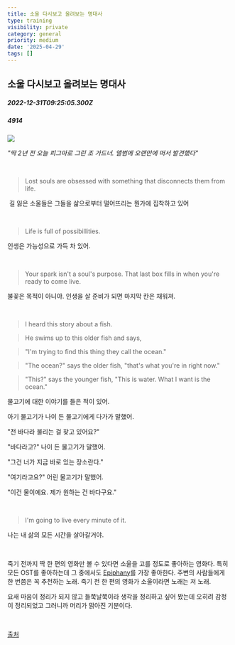 ```yaml
---
title: 소울 다시보고 올려보는 명대사
type: training
visibility: private
category: general
priority: medium
date: '2025-04-29'
tags: []
---
```

## 소울 다시보고 올려보는 명대사
##### 2022-12-31T09:25:05.300Z
##### 4914

<p><img src="https://media.disquiet.io/images/makerlog/000350a932e784cb604dd6f6eeea06bf954ef8b02a41e6cbf4452a709099c887"></p><p><em>"딱 2년 전 오늘 피그마로 그린 조 가드너. 앨범에 오랜만에 떠서 발견했다"</em></p><p><br></p><blockquote>Lost souls are obsessed with something that disconnects them from life.</blockquote><p>&nbsp;길 잃은 소울들은 그들을 삶으로부터 떨어뜨리는 뭔가에 집착하고 있어</p><p><br></p><blockquote>Life is full of possibillities.</blockquote><p>인생은 가능성으로 가득 차 있어.</p><p><br></p><blockquote>Your spark isn't a soul's purpose. That last box fills in when you're ready to come live.</blockquote><p>불꽃은 목적이 아니야. 인생을 살 준비가 되면 마지막 칸은 채워져.</p><p><br></p><blockquote>I heard this story about a fish.</blockquote><blockquote>He swims up to this older fish and says,</blockquote><blockquote>"I'm trying to find this thing they call the ocean."</blockquote><blockquote>"The ocean?" says the older fish, "that's what you're in right now."</blockquote><blockquote>"This?" says the younger fish, "This is water. What I want is the ocean."</blockquote><p>물고기에 대한 이야기를 들은 적이 있어.</p><p>아기 물고기가 나이 든 물고기에게 다가가 말했어.</p><p>"전 바다라 불리는 걸 찾고 있어요?"</p><p>"바다라고?" 나이 든 물고기가 말했어.</p><p>"그건 너가 지금 바로 있는 장소란다."</p><p>"여기라고요?" 어린 물고기가 말했어.</p><p>"이건 물이에요. 제가 원하는 건 바다구요."</p><p><br></p><blockquote>I'm going to live every minute of it.&nbsp;</blockquote><p>나는 내 삶의 모든 시간을 살아갈거야.</p><p><br></p><p>죽기 전까지 딱 한 편의 영화만 볼 수 있다면 소울을 고를 정도로 좋아하는 영화다. 특히 모든 OST를 좋아하는데 그 중에서도 <a href="https://www.youtube.com/watch?v=BHkkzt8bmv4" rel="noopener noreferrer" target="_blank">Epiphany</a>를 가장 좋아한다. 주변의 사람들에게 한 번쯤은 꼭 추천하는 노래. 죽기 전 한 편의 영화가 소울이라면 노래는 저 노래.</p><p>요새 마음이 정리가 되지 않고 들쭉날쭉이라 생각을 정리하고 싶어 봤는데 오히려 감정이 정리되었고 그러니까 머리가 맑아진 기분이다.</p><p><br></p><p><a href="https://sweet-word.tistory.com/entry/%EB%94%94%EC%A6%88%EB%8B%88-%EC%98%81%ED%99%94-%EC%86%8C%EC%9A%B8Soul-2020-%EB%AA%85%EB%8C%80%EC%82%AC-%EC%98%81%EC%96%B4%ED%95%9C%EA%B5%AD%EC%96%B4" rel="noopener noreferrer" target="_blank">출처</a></p>
